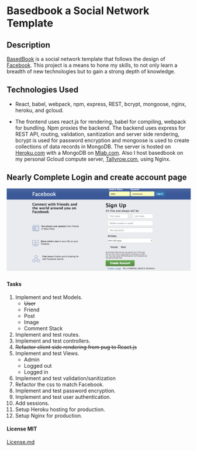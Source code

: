 # Basedbook a Social Network Template
## Description
[BasedBook](https://basedbook.herokuapp.com) is a social network template that follows the design of [Facebook](https://www.facebook.com). This project is a means to hone my skills, to not only learn a breadth of new technologies but to gain a strong depth of knowledge.

## Technologies Used
* React, babel, webpack, npm, express, REST, bcrypt, mongoose, nginx, heroku, and gcloud.

* The frontend uses react.js for rendering, babel for compiling, webpack for bundling. Npm proxies the backend. The backend uses express for REST API, routing, validation, sanitization and server side rendering, bcrypt is used for password encryption and mongoose is used to create collections of data records in MongoDB. The server is hosted on [Heroku.com](https://www.heroku.com/) with a MongoDB on [Mlab.com](https://mlab.com/). Also I host basedbook on my personal Gcloud compute server, [Tallyrow.com](https://www.tallyrow.com), using Nginx.

## Nearly Complete Login and create account page
![BasedBook, Facebook Clone](/public/images/FacebookClone.png)

#### Tasks
1. Implement and test Models.
    * ~~User~~
    * Friend
    * Post
    * Image
    * Comment Stack
2. Implement and test routes.
3. Implement and test controllers.
4. ~~Refactor client side rendering from pug to React.js~~ 
5. Implement and test Views.
    * Admin
    * Logged out
    * Logged in
6. Implement and test validation/sanitization
6. Refactor the css to match Facebook.
8. Implement and test password encryption.
9. Implement and test user authentication.
10. Add sessions.
11. Setup Heroku hosting for production.
12. Setup Nginx for production.

#### License MIT
[License.md](/LICENSE.md)